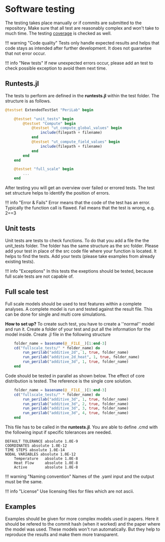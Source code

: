 # Software testing
The testing takes place manually or if commits are submitted to the repository. Make sure that all test are reasonably complex and won't take to much time. The testing [coverage](https://app.codecov.io/gh/perihub/PeriLab.jl) is checked as well.

!!! warning "Code quality"
    Tests only handle expected results and helps that code stays as intended after further development. It does not guarantee that not error occur.

!!! info "New tests"
    If new unexpected errors occur, please add an test to check possible exception to avoid them next time.

## Runtests.jl

The tests to perform are defined in the **runtests.jl** within the test folder. The structure is as follows.


```julia
@testset ExtendedTestSet "PeriLab" begin

    @testset "unit_tests" begin
        @testset "Compute" begin
            @testset "ut_compute_global_values" begin
                include(filepath + filename)
            end
            @testset "ut_compute_field_values" begin
                include(filepath + filename)
            end
        end
    end

    @testset "full_scale" begin
        ...
    end
```
After testing you will get an overview over failed or errored tests. The test set structure helps to identify the position of errors.


!!! info "Error & Fails"
    Error means that the code of the test has an error. Typically the function call is flawed. Fail means that the test is wrong, e.g.
    2==3



## Unit tests
Unit tests are tests to check functions. To do that you add a file the the unit_tests folder. The folder has the same structure as the src folder. Please add your test in place of the src code file where your function is located. It helps to find the tests. Add your tests (please take examples from already existing tests).


!!! info "Exceptions"
    In this tests the exeptions should be tested, because full scale tests are not capable of.


## Full scale test
Full scale models should be used to test features within a complete analyses. A complete model is run and tested against the result file. This can be done for single and multi core simulations.

**How to set up?**
To create such test, you have to create a ''normal'' model and run it. Create a folder of your test and put all the information for the model inside. Create .jl file in the following structure
```julia
    folder_name = basename(@__FILE__)[1:end-3]
    cd("fullscale_tests/" * folder_name) do
        run_perilab("additive_2d", 1, true, folder_name)
        run_perilab("additive_2d_heat", 1, true, folder_name)
        run_perilab("additive_3d", 1, true, folder_name)
    end
```

Code should be tested in parallel as shown below. The effect of core distribution is tested. The reference is the single core solution.

```julia
    folder_name = basename(@__FILE__)[1:end-3]
    cd("fullscale_tests/" * folder_name) do
        run_perilab("additive_3d", 1, true, folder_name)
        run_perilab("additive_3d", 2, true, folder_name)
        run_perilab("additive_3d", 3, true, folder_name)
        run_perilab("additive_3d", 4, true, folder_name)
    end
```


This file has to be called in the **runtests.jl**. You are able to define  .cmd with the following input if specific tolerances are needed.

```
DEFAULT TOLERANCE absolute 1.0E-9
COORDINATES absolute 1.0E-12
TIME STEPS absolute 1.0E-14
NODAL VARIABLES absolute 1.0E-12
    Temperature   absolute 1.0E-8
    Heat Flow     absolute 1.0E-8
    Active        absolute 1.0E-8
```


!!! warning "Naming convention"
    Names of the .yaml input and the output must be the same.


!!! info "License"
    Use licensing files for files which are not ascii.

## Examples
Examples should be given for more complex models used in papers. Here it should be refered to the commit hash (when it worked) and the paper where the model was used. These models won't run automatically. But they help to reproduce the results and make them more transparent.
